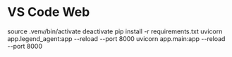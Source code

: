 # VS Code Web

source .venv/bin/activate
deactivate
pip install -r requirements.txt
uvicorn app.legend_agent:app --reload --port 8000
uvicorn app.main:app --reload --port 8000

